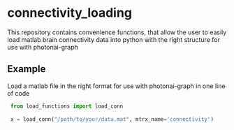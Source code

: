 # connectivity_loading
This repository contains convenience functions, that allow the user to easily load matlab brain connectivity data into python with the right structure for use with photonai-graph

## Example

Load a matlab file in the right format for use with photonai-graph in one line of code

```python
 from load_functions import load_conn
 
 x = load_conn("/path/to/your/data.mat", mtrx_name='connectivity')
 ```
